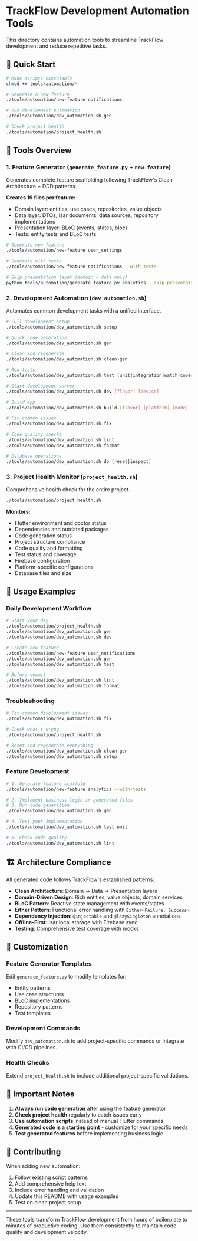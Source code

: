 # TrackFlow Development Automation Tools

This directory contains automation tools to streamline TrackFlow development and reduce repetitive tasks.

## 🚀 Quick Start

```bash
# Make scripts executable
chmod +x tools/automation/*

# Generate a new feature
./tools/automation/new-feature notifications

# Run development automation
./tools/automation/dev_automation.sh gen

# Check project health
./tools/automation/project_health.sh
```

## 📁 Tools Overview

### 1. **Feature Generator** (`generate_feature.py` + `new-feature`)
Generates complete feature scaffolding following TrackFlow's Clean Architecture + DDD patterns.

**Creates 19 files per feature:**
- Domain layer: entities, use cases, repositories, value objects
- Data layer: DTOs, Isar documents, data sources, repository implementations  
- Presentation layer: BLoC (events, states, bloc)
- Tests: entity tests and BLoC tests

```bash
# Generate new feature
./tools/automation/new-feature user_settings

# Generate with tests
./tools/automation/new-feature notifications --with-tests

# Skip presentation layer (domain + data only)
python tools/automation/generate_feature.py analytics --skip-presentation
```

### 2. **Development Automation** (`dev_automation.sh`)
Automates common development tasks with a unified interface.

```bash
# Full development setup
./tools/automation/dev_automation.sh setup

# Quick code generation
./tools/automation/dev_automation.sh gen

# Clean and regenerate
./tools/automation/dev_automation.sh clean-gen

# Run tests
./tools/automation/dev_automation.sh test [unit|integration|watch|coverage]

# Start development server
./tools/automation/dev_automation.sh dev [flavor] [device]

# Build app
./tools/automation/dev_automation.sh build [flavor] [platform] [mode]

# Fix common issues
./tools/automation/dev_automation.sh fix

# Code quality checks
./tools/automation/dev_automation.sh lint
./tools/automation/dev_automation.sh format

# Database operations
./tools/automation/dev_automation.sh db [reset|inspect]
```

### 3. **Project Health Monitor** (`project_health.sh`)
Comprehensive health check for the entire project.

```bash
./tools/automation/project_health.sh
```

**Monitors:**
- Flutter environment and doctor status
- Dependencies and outdated packages
- Code generation status
- Project structure compliance
- Code quality and formatting
- Test status and coverage
- Firebase configuration
- Platform-specific configurations
- Database files and size

## 🎯 Usage Examples

### Daily Development Workflow
```bash
# Start your day
./tools/automation/project_health.sh
./tools/automation/dev_automation.sh gen
./tools/automation/dev_automation.sh dev

# Create new feature
./tools/automation/new-feature user_notifications
./tools/automation/dev_automation.sh gen
./tools/automation/dev_automation.sh test

# Before commit
./tools/automation/dev_automation.sh lint
./tools/automation/dev_automation.sh format
```

### Troubleshooting
```bash
# Fix common development issues
./tools/automation/dev_automation.sh fix

# Check what's wrong
./tools/automation/project_health.sh

# Reset and regenerate everything
./tools/automation/dev_automation.sh clean-gen
./tools/automation/dev_automation.sh setup
```

### Feature Development
```bash
# 1. Generate feature scaffold
./tools/automation/new-feature analytics --with-tests

# 2. Implement business logic in generated files
# 3. Run code generation
./tools/automation/dev_automation.sh gen

# 4. Test your implementation
./tools/automation/dev_automation.sh test unit

# 5. Check code quality
./tools/automation/dev_automation.sh lint
```

## 🏗️ Architecture Compliance

All generated code follows TrackFlow's established patterns:

- **Clean Architecture**: Domain → Data → Presentation layers
- **Domain-Driven Design**: Rich entities, value objects, domain services
- **BLoC Pattern**: Reactive state management with events/states
- **Either Pattern**: Functional error handling with `Either<Failure, Success>`
- **Dependency Injection**: `@injectable` and `@lazySingleton` annotations
- **Offline-First**: Isar local storage with Firebase sync
- **Testing**: Comprehensive test coverage with mocks

## 🔧 Customization

### Feature Generator Templates
Edit `generate_feature.py` to modify templates for:
- Entity patterns
- Use case structures  
- BLoC implementations
- Repository patterns
- Test templates

### Development Commands
Modify `dev_automation.sh` to add project-specific commands or integrate with CI/CD pipelines.

### Health Checks
Extend `project_health.sh` to include additional project-specific validations.

## 🚨 Important Notes

1. **Always run code generation** after using the feature generator
2. **Check project health** regularly to catch issues early
3. **Use automation scripts** instead of manual Flutter commands
4. **Generated code is a starting point** - customize for your specific needs
5. **Test generated features** before implementing business logic

## 🤝 Contributing

When adding new automation:
1. Follow existing script patterns
2. Add comprehensive help text
3. Include error handling and validation  
4. Update this README with usage examples
5. Test on clean project setup

---

These tools transform TrackFlow development from hours of boilerplate to minutes of productive coding. Use them consistently to maintain code quality and development velocity.
